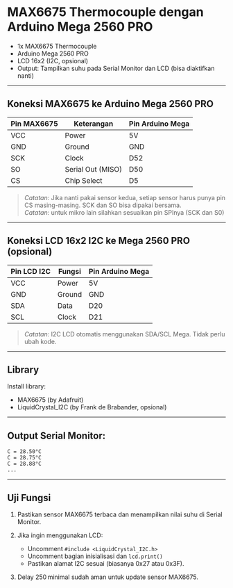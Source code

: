 # MAX6675 Thermocouple dengan Arduino Mega 2560 PRO

* 1x MAX6675 Thermocouple
* Arduino Mega 2560 PRO
* LCD 16x2 (I2C, opsional)
* Output: Tampilkan suhu pada Serial Monitor dan LCD (bisa diaktifkan nanti)

---

## Koneksi MAX6675 ke Arduino Mega 2560 PRO

| Pin MAX6675 | Keterangan        | Pin Arduino Mega |
| ----------- | ----------------- | ---------------- |
| VCC         | Power             | 5V               |
| GND         | Ground            | GND              |
| SCK         | Clock             | D52              |
| SO          | Serial Out (MISO) | D50              |
| CS          | Chip Select       | D5               |

> *Catatan:* Jika nanti pakai sensor kedua, setiap sensor harus punya pin CS masing-masing. SCK dan SO bisa dipakai bersama.  
> *Catatan:* untuk mikro lain silahkan sesuaikan pin SPInya (SCK dan S0)  

---

## Koneksi LCD 16x2 I2C ke Mega 2560 PRO (opsional)

| Pin LCD I2C | Fungsi | Pin Arduino Mega |
| ----------- | ------ | ---------------- |
| VCC         | Power  | 5V               |
| GND         | Ground | GND              |
| SDA         | Data   | D20              |
| SCL         | Clock  | D21              |

> *Catatan:* I2C LCD otomatis menggunakan SDA/SCL Mega. Tidak perlu ubah kode.

---

## Library

Install library:

* MAX6675 (by Adafruit)
* LiquidCrystal\_I2C (by Frank de Brabander, opsional)

---

## Output Serial Monitor:

```
C = 28.50°C
C = 28.75°C
C = 28.88°C
...
```

---

## Uji Fungsi

1. Pastikan sensor MAX6675 terbaca dan menampilkan nilai suhu di Serial Monitor.
2. Jika ingin menggunakan LCD:

   * Uncomment `#include <LiquidCrystal_I2C.h>`
   * Uncomment bagian inisialisasi dan `lcd.print()`
   * Pastikan alamat I2C sesuai (biasanya 0x27 atau 0x3F).
3. Delay 250 minimal sudah aman untuk update sensor MAX6675.
